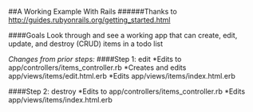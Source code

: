 ##A Working Example With Rails
######Thanks to http://guides.rubyonrails.org/getting_started.html

####Goals
Look through and see a working app that can create, edit, update, and destroy 
(CRUD) items in a todo list

*Changes from prior steps:*
####Step 1: edit
  *Edits to app/controllers/items_controller.rb
  *Creates and edits app/views/items/edit.html.erb
  *Edits app/views/items/index.html.erb

####Step 2: destroy
  *Edits to app/controllers/items_controller.rb
  *Edits app/views/items/index.html.erb